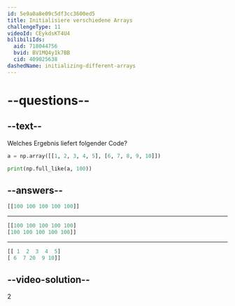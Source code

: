 ```yaml
---
id: 5e9a0a8e09c5df3cc3600ed5
title: Initialisiere verschiedene Arrays
challengeType: 11
videoId: CEykdsKT4U4
bilibiliIds:
  aid: 718044756
  bvid: BV1MQ4y1k7BB
  cid: 409025638
dashedName: initializing-different-arrays
---
```


# --questions--

## --text--

Welches Ergebnis liefert folgender Code?

```py
a = np.array([[1, 2, 3, 4, 5], [6, 7, 8, 9, 10]])

print(np.full_like(a, 100))
```

## --answers--

```py
[[100 100 100 100 100]]
```

---

```py
[[100 100 100 100 100]
[100 100 100 100 100]]
```

---

```py
[[ 1  2  3  4  5]
[ 6  7 20  9 10]]
```

## --video-solution--

2

